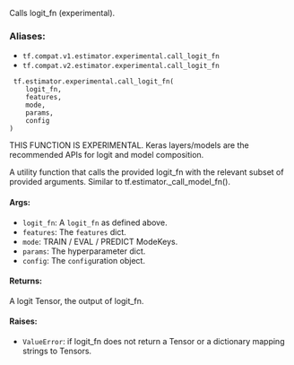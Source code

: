 
Calls logit_fn (experimental).
### Aliases:
- `tf.compat.v1.estimator.experimental.call_logit_fn`
- `tf.compat.v2.estimator.experimental.call_logit_fn`

```
 tf.estimator.experimental.call_logit_fn(
    logit_fn,
    features,
    mode,
    params,
    config
)
```

THIS FUNCTION IS EXPERIMENTAL. Keras layers/models are the recommended APIs for logit and model composition.

A utility function that calls the provided logit_fn with the relevant subset of provided arguments. Similar to tf.estimator._call_model_fn().
#### Args:
- `logit_fn`: A `logit_fn` as defined above.
- `features`: The `features` dict.
- `mode`: TRAIN / EVAL / PREDICT ModeKeys.
- `params`: The hyperparameter dict.
- `config`: The `config`uration object.
#### Returns:

A logit Tensor, the output of logit_fn.
#### Raises:
- `ValueError`: if logit_fn does not return a Tensor or a dictionary mapping strings to Tensors.

